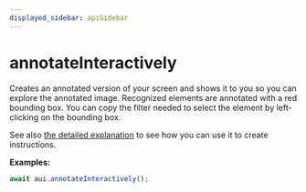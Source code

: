 ```yaml
---
displayed_sidebar: apiSidebar
---
```

# annotateInteractively

Creates an annotated version of your screen and shows it to you so you can explore the annotated image.
Recognized elements are annotated with a red bounding box.  You can copy the filter needed to select the element by left-clicking on the bounding box.

See also [the detailed explanation](../../general/05-Tooling/annotation.md#interactive-annotation) to see how you can use it to create instructions.

**Examples:**
```typescript 
await aui.annotateInteractively();
```

